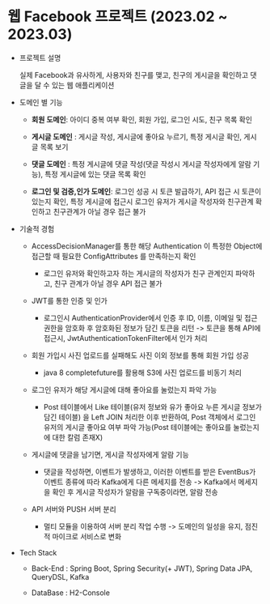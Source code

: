 # 웹 Facebook  프로젝트 (2023.02 ~ 2023.03)
- 프로젝트 설명 

  실제 Facebook과 유사하게, 사용자와 친구를 맺고, 친구의 게시글을 확인하고 댓글을 달 수 있는 웹 애플리케이션
  
* 도메인 별 기능

   * **회원 도메인**: 아이디 중복 여부 확인, 회원 가입, 로그인 시도, 친구 목록 확인
   
   * **게시글 도메인** : 게시글 작성, 게시글에 좋아요 누르기, 특정 게시글  확인, 게시글 목록 보기
   
   * **댓글 도메인** : 특정 게시글에 댓글 작성(댓글 작성시 게시글 작성자에게 알람 기능), 특정 게시글에 있는 댓글 목록 확인
   
   * **로그인 및 검증,인가 도메인**: 로그인 성공 시 토큰 발급하기, API 접근 시 토큰이 있는지 확인, 특정 게시글에 접근시 로그인 유저가 게시글 작성자와 친구관계 확인하고 친구관계가 아닐 경우 접근 불가
  
* 기술적 경험


    * AccessDecisionManager를 통한 해당 Authentication 이 특정한 Object에 접근할 때 필요한 ConfigAttributes 를 만족하는지 확인
    
      * 로그인 유저와 확인하고자 하는 게시글의 작성자가 친구 관계인지 파악하고, 친구 관계가 아닐 경우 API 접근 불가
      
    * JWT를 통한 인증 및 인가
    
      * 로그인시 AuthenticationProvider에서 인증 후 ID, 이름, 이메일 및 접근 권한을 암호화 후 암호화된 정보가 담긴 토큰을 리턴 -> 토큰을 통해 API에 접근시, JwtAuthenticationTokenFilter에서 인가 처리
      
    * 회원 가입시 사진 업로드를 실패해도 사진 이외 정보를 통해 회원 가입 성공
    
      * java 8 completefuture를 활용해 S3에 사진 업로드를 비동기 처리
      
    * 로그인 유저가 해당 게시글에 대해 좋아요를 눌렀는지 파악 가능
    
      * Post 테이블에서 Like 테이블(유저 정보와 유가 좋아요 누른 게시글 정보가 담긴 테이블) 을 Left JOIN 처리한 이후 반환하여, Post 객체에서 로그인 유저의 게시글 좋아요 여부 파악 가능(Post 테이블에는 좋아요를 눌렀는지에 대한 칼럼 존재X)

    * 게시글에 댓글을 남기면, 게시글 작성자에게 알람 기능 

       * 댓글을 작성하면, 이벤트가 발생하고, 이러한 이벤트를 받은 EventBus가 이벤트 종류에 따라 Kafka에게 다른 메세지를 전송 -> Kafka에서 메세지을 확인 후  게시글 작성자가 알람을 구독중이라면, 알람 전송 
       
    * API 서버와 PUSH 서버 분리

       * 멀티 모듈을 이용하여 서버 분리 작업 수행 -> 도메인의 일성을 유지, 점진적 마이크로 서비스로 변화 
      
      
      
      
      
* Tech Stack

  * Back-End : Spring Boot, Spring Security(+ JWT), Spring Data JPA, QueryDSL, Kafka
  
  * DataBase : H2-Console
